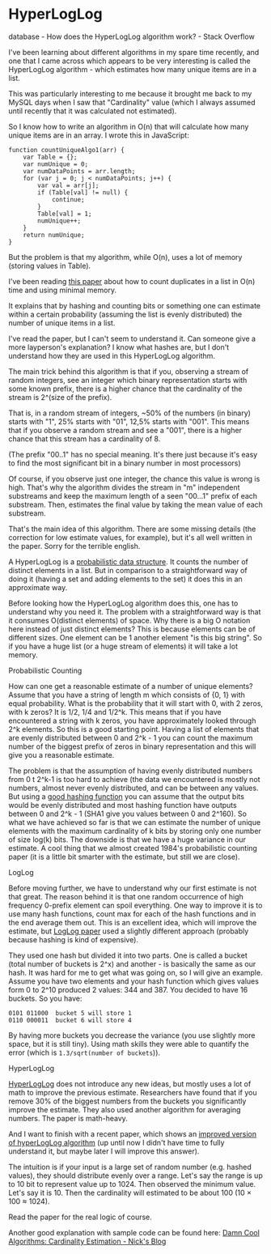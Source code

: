 # HyperLogLog
database - How does the HyperLogLog algorithm work? - Stack Overflow

I've been learning about different algorithms in my spare time recently, and one that I came across which appears to be very interesting is called the HyperLogLog algorithm - which estimates how many unique items are in a list.

This was particularly interesting to me because it brought me back to my MySQL days when I saw that "Cardinality" value (which I always assumed until recently that it was calculated not estimated).

So I know how to write an algorithm in O(n) that will calculate how many unique items are in an array. I wrote this in JavaScript:
```
function countUniqueAlgo1(arr) {
    var Table = {};
    var numUnique = 0;
    var numDataPoints = arr.length;
    for (var j = 0; j < numDataPoints; j++) {
        var val = arr[j];
        if (Table[val] != null) {
            continue;
        }
        Table[val] = 1;
        numUnique++;
    }
    return numUnique;
}
```
But the problem is that my algorithm, while O(n), uses a lot of memory (storing values in Table).

I've been reading [this paper](http://algo.inria.fr/flajolet/Publications/FlFuGaMe07.pdf) about how to count duplicates in a list in O(n) time and using minimal memory.

It explains that by hashing and counting bits or something one can estimate within a certain probability (assuming the list is evenly distributed) the number of unique items in a list.

I've read the paper, but I can't seem to understand it. Can someone give a more layperson's explanation? I know what hashes are, but I don't understand how they are used in this HyperLogLog algorithm.



The main trick behind this algorithm is that if you, observing a stream of random integers, see an integer which binary representation starts with some known prefix, there is a higher chance that the cardinality of the stream is 2^(size of the prefix).

That is, in a random stream of integers, ~50% of the numbers (in binary) starts with "1", 25% starts with "01", 12,5% starts with "001". This means that if you observe a random stream and see a "001", there is a higher chance that this stream has a cardinality of 8.

(The prefix "00..1" has no special meaning. It's there just because it's easy to find the most significant bit in a binary number in most processors)

Of course, if you observe just one integer, the chance this value is wrong is high. That's why the algorithm divides the stream in "m" independent substreams and keep the maximum length of a seen "00...1" prefix of each substream. Then, estimates the final value by taking the mean value of each substream.

That's the main idea of this algorithm. There are some missing details (the correction for low estimate values, for example), but it's all well written in the paper. Sorry for the terrible english.



A HyperLogLog is a [probabilistic data structure](https://stackoverflow.com/a/35050835/1090562). It counts the number of distinct elements in a list. But in comparison to a straightforward way of doing it (having a set and adding elements to the set) it does this in an approximate way.

Before looking how the HyperLogLog algorithm does this, one has to understand why you need it. The problem with a straightforward way is that it consumes O(distinct elements) of space. Why there is a big O notation here instead of just distinct elements? This is because elements can be of different sizes. One element can be 1 another element "is this big string". So if you have a huge list (or a huge stream of elements) it will take a lot memory.

Probabilistic Counting

How can one get a reasonable estimate of a number of unique elements? Assume that you have a string of length m which consists of {0, 1} with equal probability. What is the probability that it will start with 0, with 2 zeros, with k zeros? It is 1/2, 1/4 and 1/2^k. This means that if you have encountered a string with k zeros, you have approximately looked through 2^k elements. So this is a good starting point. Having a list of elements that are evenly distributed between 0 and 2^k - 1 you can count the maximum number of the biggest prefix of zeros in binary representation and this will give you a reasonable estimate.

The problem is that the assumption of having evenly distributed numbers from 0 t 2^k-1 is too hard to achieve (the data we encountered is mostly not numbers, almost never evenly distributed, and can be between any values. But using a [good hashing function](https://en.wikipedia.org/wiki/Cryptographic_hash_function) you can assume that the output bits would be evenly distributed and most hashing function have outputs between 0 and 2^k - 1 (SHA1 give you values between 0 and 2^160). So what we have achieved so far is that we can estimate the number of unique elements with the maximum cardinality of k bits by storing only one number of size log(k) bits. The downside is that we have a huge variance in our estimate. A cool thing that we almost created 1984's probabilistic counting paper (it is a little bit smarter with the estimate, but still we are close).

LogLog

Before moving further, we have to understand why our first estimate is not that great. The reason behind it is that one random occurrence of high frequency 0-prefix element can spoil everything. One way to improve it is to use many hash functions, count max for each of the hash functions and in the end average them out. This is an excellent idea, which will improve the estimate, but [LogLog paper](http://www.ic.unicamp.br/~celio/peer2peer/math/bitmap-algorithms/durand03loglog.pdf) used a slightly different approach (probably because hashing is kind of expensive).

They used one hash but divided it into two parts. One is called a bucket (total number of buckets is 2^x) and another - is basically the same as our hash. It was hard for me to get what was going on, so I will give an example. Assume you have two elements and your hash function which gives values form 0 to 2^10 produced 2 values: 344 and 387. You decided to have 16 buckets. So you have:
```
0101 011000  bucket 5 will store 1
0110 000011  bucket 6 will store 4
```
By having more buckets you decrease the variance (you use slightly more space, but it is still tiny). Using math skills they were able to quantify the error (which is `1.3/sqrt(number of buckets`)).

HyperLogLog

[HyperLogLog](http://algo.inria.fr/flajolet/Publications/FlFuGaMe07.pdf) does not introduce any new ideas, but mostly uses a lot of math to improve the previous estimate. Researchers have found that if you remove 30% of the biggest numbers from the buckets you significantly improve the estimate. They also used another algorithm for averaging numbers. The paper is math-heavy.

And I want to finish with a recent paper, which shows an [improved version of hyperLogLog algorithm](http://static.googleusercontent.com/media/research.google.com/en//pubs/archive/40671.pdf) (up until now I didn't have time to fully understand it, but maybe later I will improve this answer).



The intuition is if your input is a large set of random number (e.g. hashed values), they should distribute evenly over a range. Let's say the range is up to 10 bit to represent value up to 1024. Then observed the minimum value. Let's say it is 10. Then the cardinality will estimated to be about 100 (10 × 100 ≈ 1024).

Read the paper for the real logic of course.

Another good explanation with sample code can be found here:
[Damn Cool Algorithms: Cardinality Estimation - Nick's Blog](http://blog.notdot.net/2012/09/Dam-Cool-Algorithms-Cardinality-Estimation)

